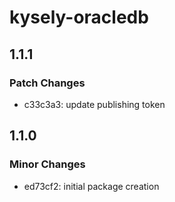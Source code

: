 # kysely-oracledb

## 1.1.1

### Patch Changes

- c33c3a3: update publishing token

## 1.1.0

### Minor Changes

- ed73cf2: initial package creation
